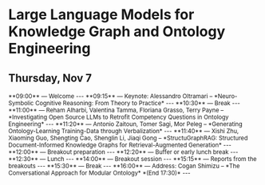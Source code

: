 
# Large Language Models for Knowledge Graph and Ontology Engineering
## Thursday, Nov 7
<small>
**09:00** — Welcome 
---
**09:15** — Keynote: Alessandro Oltramari – *Neuro-Symbolic Cognitive 
Reasoning: From Theory to Practice* 
--- 
**10:30** — Break 
---
**11:00** — Reham Alharbi, Valentina Tamma, Floriana Grasso, Terry Payne – *Investigating Open Source LLMs to Retrofit Competency Questions in Ontology Engineering* 
--- 
**11:20** — Antonio Zaitoun, Tomer Sagi, Mor Peleg – *Generating Ontology-Learning Training-Data through Verbalization* 
--- 
**11:40** — Xishi Zhu, Xiaoming Guo, Shengting Cao, Shenglin Li, Jiaqi Gong – *StructuGraphRAG: Structured Document-Informed Knowledge Graphs for Retrieval-Augmented Generation* 
--- 
**12:00** — Breakout preparation
---
**12:20** — Buffer or early lunch break 
---
**12:30** — Lunch 
---
**14:00** — Breakout session 
---
**15:15** — Reports from the breakouts
---
**15:30** — Break
---
**16:00** — Address: Cogan Shimizu – *The Conversational Approach for Modular Ontology*  
*(End 17:30)* 
---